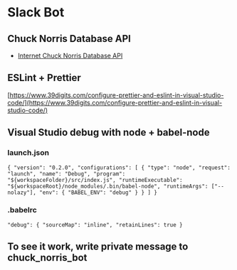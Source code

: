 # Slack Bot

## Chuck Norris Database API

- [Internet Chuck Norris Database API](http://www.icndb.com/api/)

## ESLint + Prettier

[https://www.39digits.com/configure-prettier-and-eslint-in-visual-studio-code/](https://www.39digits.com/configure-prettier-and-eslint-in-visual-studio-code/)

## Visual Studio debug with node + babel-node

### launch.json

`{ "version": "0.2.0", "configurations": [ { "type": "node", "request": "launch", "name": "Debug", "program": "${workspaceFolder}/src/index.js", "runtimeExecutable": "${workspaceRoot}/node_modules/.bin/babel-node", "runtimeArgs": ["--nolazy"], "env": { "BABEL_ENV": "debug" } } ] }`

### .babelrc

`"debug": { "sourceMap": "inline", "retainLines": true }`

## To see it work, write private message to chuck_norris_bot
